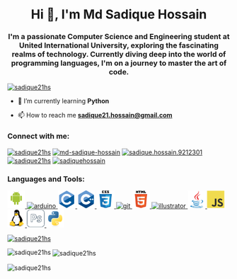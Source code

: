 <h1 align="center">Hi 👋, I'm Md Sadique Hossain</h1>
<h3 align="center">I'm a passionate Computer Science and Engineering student at United International University, exploring the fascinating realms of technology. Currently diving deep into the world of programming languages, I'm on a journey to master the art of code.</h3>



<p align="left"> <a href="https://twitter.com/sadique21hs" target="blank"><img src="https://img.shields.io/twitter/follow/sadique21hs?logo=twitter&style=for-the-badge" alt="sadique21hs" /></a> </p>

- 🌱 I’m currently learning **Python**

- 📫 How to reach me **sadique21.hossain@gmail.com**



<h3 align="left">Connect with me:</h3>
<p align="left">
<a href="https://twitter.com/sadique21hs" target="blank"><img align="center" src="https://raw.githubusercontent.com/rahuldkjain/github-profile-readme-generator/master/src/images/icons/Social/twitter.svg" alt="sadique21hs" height="30" width="40" /></a>
<a href="https://linkedin.com/in/md-sadique-hossain" target="blank"><img align="center" src="https://raw.githubusercontent.com/rahuldkjain/github-profile-readme-generator/master/src/images/icons/Social/linked-in-alt.svg" alt="md-sadique-hossain" height="30" width="40" /></a>
<a href="https://fb.com/sadique.hossain.9212301" target="blank"><img align="center" src="https://raw.githubusercontent.com/rahuldkjain/github-profile-readme-generator/master/src/images/icons/Social/facebook.svg" alt="sadique.hossain.9212301" height="30" width="40" /></a>
<a href="https://instagram.com/sadique21hs" target="blank"><img align="center" src="https://raw.githubusercontent.com/rahuldkjain/github-profile-readme-generator/master/src/images/icons/Social/instagram.svg" alt="sadique21hs" height="30" width="40" /></a>
<a href="https://discord.gg/sadiquehossain" target="blank"><img align="center" src="https://raw.githubusercontent.com/rahuldkjain/github-profile-readme-generator/master/src/images/icons/Social/discord.svg" alt="sadiquehossain" height="30" width="40" /></a>
</p>

<h3 align="left">Languages and Tools:</h3>
<p align="left"> <a href="https://developer.android.com" target="_blank" rel="noreferrer"> <img src="https://raw.githubusercontent.com/devicons/devicon/master/icons/android/android-original-wordmark.svg" alt="android" width="40" height="40"/> </a> <a href="https://www.arduino.cc/" target="_blank" rel="noreferrer"> <img src="https://cdn.worldvectorlogo.com/logos/arduino-1.svg" alt="arduino" width="40" height="40"/> </a> <a href="https://www.cprogramming.com/" target="_blank" rel="noreferrer"> <img src="https://raw.githubusercontent.com/devicons/devicon/master/icons/c/c-original.svg" alt="c" width="40" height="40"/> </a> <a href="https://www.w3schools.com/cpp/" target="_blank" rel="noreferrer"> <img src="https://raw.githubusercontent.com/devicons/devicon/master/icons/cplusplus/cplusplus-original.svg" alt="cplusplus" width="40" height="40"/> </a> <a href="https://www.w3schools.com/css/" target="_blank" rel="noreferrer"> <img src="https://raw.githubusercontent.com/devicons/devicon/master/icons/css3/css3-original-wordmark.svg" alt="css3" width="40" height="40"/> </a> <a href="https://git-scm.com/" target="_blank" rel="noreferrer"> <img src="https://www.vectorlogo.zone/logos/git-scm/git-scm-icon.svg" alt="git" width="40" height="40"/> </a> <a href="https://www.w3.org/html/" target="_blank" rel="noreferrer"> <img src="https://raw.githubusercontent.com/devicons/devicon/master/icons/html5/html5-original-wordmark.svg" alt="html5" width="40" height="40"/> </a> <a href="https://www.adobe.com/in/products/illustrator.html" target="_blank" rel="noreferrer"> <img src="https://www.vectorlogo.zone/logos/adobe_illustrator/adobe_illustrator-icon.svg" alt="illustrator" width="40" height="40"/> </a> <a href="https://www.java.com" target="_blank" rel="noreferrer"> <img src="https://raw.githubusercontent.com/devicons/devicon/master/icons/java/java-original.svg" alt="java" width="40" height="40"/> </a> <a href="https://developer.mozilla.org/en-US/docs/Web/JavaScript" target="_blank" rel="noreferrer"> <img src="https://raw.githubusercontent.com/devicons/devicon/master/icons/javascript/javascript-original.svg" alt="javascript" width="40" height="40"/> </a> <a href="https://www.linux.org/" target="_blank" rel="noreferrer"> <img src="https://raw.githubusercontent.com/devicons/devicon/master/icons/linux/linux-original.svg" alt="linux" width="40" height="40"/> </a> <a href="https://www.photoshop.com/en" target="_blank" rel="noreferrer"> <img src="https://raw.githubusercontent.com/devicons/devicon/master/icons/photoshop/photoshop-line.svg" alt="photoshop" width="40" height="40"/> </a> <a href="https://www.python.org" target="_blank" rel="noreferrer"> <img src="https://raw.githubusercontent.com/devicons/devicon/master/icons/python/python-original.svg" alt="python" width="40" height="40"/> </a> </p>
<p align="left"> <a href="https://github.com/ryo-ma/github-profile-trophy"><img src="https://github-profile-trophy.vercel.app/?username=sadique21hs" alt="sadique21hs" /></a> </p>

<p><img align="left" src="https://github-readme-stats.vercel.app/api/top-langs?username=sadique21hs&show_icons=true&locale=en&layout=compact" alt="sadique21hs" /></p>

<p>&nbsp;<img align="center" src="https://github-readme-stats.vercel.app/api?username=sadique21hs&show_icons=true&locale=en" alt="sadique21hs" /></p>

<p><img align="center" src="https://github-readme-streak-stats.herokuapp.com/?user=sadique21hs&" alt="sadique21hs" /></p>
